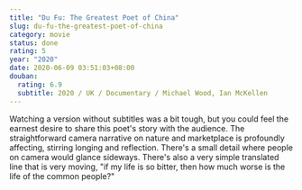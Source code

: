 ```yaml
---
title: "Du Fu: The Greatest Poet of China"
slug: du-fu-the-greatest-poet-of-china
category: movie
status: done
rating: 5
year: "2020"
date: 2020-06-09 03:51:03+08:00
douban:
  rating: 6.9
  subtitle: 2020 / UK / Documentary / Michael Wood, Ian McKellen
---
```


Watching a version without subtitles was a bit tough, but you could feel the earnest desire to share this poet's story with the audience. The straightforward camera narrative on nature and marketplace is profoundly affecting, stirring longing and reflection. There's a small detail where people on camera would glance sideways. There's also a very simple translated line that is very moving, "if my life is so bitter, then how much worse is the life of the common people?"
